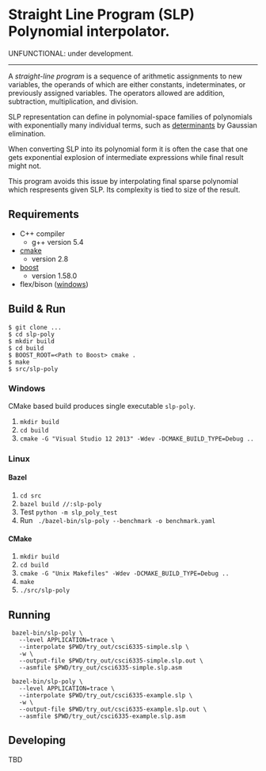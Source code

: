 # Straight Line Program (SLP) Polynomial interpolator.

UNFUNCTIONAL: under development.

----

A _straight-line program_ is a sequence of arithmetic assignments to new
variables, the operands of which are either constants, indeterminates, or
previously assigned variables. The operators allowed are addition, subtraction,
multiplication, and division. 

SLP representation can define in polynomial-space families of polynomials with
exponentially many individual terms, such as
[determinants](https://en.wikipedia.org/wiki/Determinant) by
Gaussian elimination.

When converting SLP into its polynomial form it is often the case that one gets
exponential explosion of intermediate expressions while final result might not.

This program avoids this issue by interpolating final sparse polynomial which
respresents given SLP. Its complexity is tied to size of the result.

## Requirements

* C++ compiler
  * g++ version 5.4
* [cmake](https://cmake.org/download/)
  * version 2.8
* [boost](http://www.boost.org/)
  * version 1.58.0
* flex/bison ([windows](https://sourceforge.net/projects/winflexbison/))

## Build & Run

    $ git clone ...
    $ cd slp-poly
    $ mkdir build
    $ cd build
    $ BOOST_ROOT=<Path to Boost> cmake .
    $ make
    $ src/slp-poly

### Windows

CMake based build produces single executable `slp-poly`.

1. `mkdir build`
1. `cd build`
1. `cmake -G "Visual Studio 12 2013" -Wdev -DCMAKE_BUILD_TYPE=Debug ..`

### Linux

#### Bazel

1. `cd src`
1.  `bazel build //:slp-poly`
1. Test `python -m slp_poly_test`
1. Run ` ./bazel-bin/slp-poly --benchmark -o benchmark.yaml`

#### CMake

1. `mkdir build`
1. `cd build`
1. `cmake -G "Unix Makefiles" -Wdev -DCMAKE_BUILD_TYPE=Debug ..`
1. `make`
1. `./src/slp-poly`


## Running

```
 bazel-bin/slp-poly \
   --level APPLICATION=trace \
   --interpolate $PWD/try_out/csci6335-simple.slp \
   -w \
   --output-file $PWD/try_out/csci6335-simple.slp.out \
   --asmfile $PWD/try_out/csci6335-simple.slp.asm
```

```
 bazel-bin/slp-poly \
   --level APPLICATION=trace \
   --interpolate $PWD/try_out/csci6335-example.slp \
   -w \
   --output-file $PWD/try_out/csci6335-example.slp.out \
   --asmfile $PWD/try_out/csci6335-example.slp.asm
 ```

## Developing

TBD
